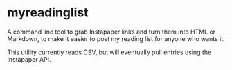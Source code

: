 # myreadinglist

A command line tool to grab Instapaper links and turn them into HTML or Markdown, to make it easier to post my reading list for anyone who wants it.

This utility currently reads CSV, but will eventually pull entries using the Instapaper API.
